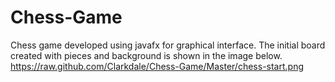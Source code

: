 # Chess-Game
Chess game developed using javafx for graphical interface. The initial board created with pieces
and background is shown in the image below.
https://raw.github.com/Clarkdale/Chess-Game/Master/chess-start.png

